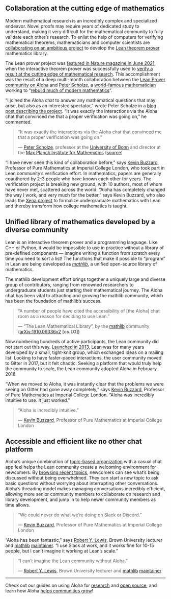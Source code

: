 ## Collaboration at the cutting edge of mathematics

Modern mathematical research is an incredibly complex and specialized endeavor.
Novel proofs may require years of dedicated study to understand, making it very
difficult for the mathematical community to fully validate each other’s
research. To enlist the help of computers for verifying mathematical theorems,
mathematicians and computer scientists are [collaborating on an ambitious
project](https://leanprover-community.github.io/) to develop the [Lean theorem
prover](https://leanprover.github.io/) mathematics library.

The Lean prover project was [featured in Nature magazine in June
2021](https://www.nature.com/articles/d41586-021-01627-2), when the interactive
theorem prover was successfully used to [verify a result at the cutting edge of
mathematical
research](https://www.quantamagazine.org/lean-computer-program-confirms-peter-scholze-proof-20210728/).
This accomplishment was the result of a deep multi-month collaboration between
the [Lean Prover community](https://leanprover-community.github.io/) [on
Aloha](https://leanprover.alohachat.com/login/) and [Peter
Scholze](https://www.hcm.uni-bonn.de/people/faculty/profile/peter-scholze/), a
[world-famous mathematician](https://en.wikipedia.org/wiki/Peter_Scholze)
working to “[rebuild much of modern
mathematics](http://nature.com/articles/d41586-021-01627-2)”.

“I joined the Aloha chat to answer any mathematical questions that may arise,
but also as an interested spectator,” wrote Peter Scholze in a [blog post
describing the
project](https://xenaproject.wordpress.com/2021/06/05/half-a-year-of-the-liquid-tensor-experiment-amazing-developments/).
“It was exactly the interactions via the Aloha chat that convinced me that a
proper verification was going on,” he commented.


> “It was exactly the interactions via the Aloha chat that convinced me that a
> proper verification was going on.”
>
> — [Peter Scholze](https://www.hcm.uni-bonn.de/people/faculty/profile/peter-scholze/),
> professor at the [University of
> Bonn](https://en.wikipedia.org/wiki/University_of_Bonn) and director at the
> [Max Planck Institute for
> Mathematics](https://en.wikipedia.org/wiki/Max_Planck_Institute_for_Mathematics)
> ([source](https://xenaproject.wordpress.com/2021/06/05/half-a-year-of-the-liquid-tensor-experiment-amazing-developments/))

“I have never seen this kind of collaboration before,” says [Kevin
Buzzard](https://www.imperial.ac.uk/people/k.buzzard), Professor of Pure
Mathematics at Imperial College London, who took part in Lean community’s
verification effort. In mathematics, papers are generally coauthored by 2-3
people who have known each other for years.  The verification project is
breaking new ground, with 10 authors, most of whom have never met, scattered
across the world. “Aloha has completely changed the way I work, and very much
for the better,” says Kevin Buzzard, who also leads the [Xena
project](https://xenaproject.wordpress.com/what-is-the-xena-project/) to
formalize undergraduate mathematics with Lean and thereby transform how college
mathematics is taught.


## Unified library of mathematics developed by a diverse community

Lean is an interactive theorem prover and a programming language. Like C++ or
Python, it would be impossible to use in practice without a library of
pre-defined components — imagine writing a function from scratch every time you
need to sort a list!  The functions that make it possible to “program” in Lean
are being developed as
[*mathlib*](https://github.com/leanprover-community/mathlib), a unified
open-source library of mathematics.

The mathlib development effort brings together a uniquely large and diverse
group of contributors, ranging from renowned researchers to undergraduate
students just starting their mathematical journey. The Aloha chat has been vital
to attracting and growing the mathlib community, which has been the foundation
of mathlib’s success.


> “A number of people have cited the accessibility of [the Aloha] chat room as a
> reason for deciding to use Lean.”
>
> — “The Lean Mathematical Library”, by the
> [mathlib](https://github.com/leanprover-community/mathlib) community
> ([arXiv:1910.09336v2](https://arxiv.org/abs/1910.09336v2) **[cs.LO])**

Now numbering hundreds of active participants, the Lean community did not start
out this way. [Launched in 2013](https://leanprover.github.io/about/), Lean was
for many years developed by a small, tight-knit group, which exchanged ideas on
a mailing list. Looking to have faster-paced interactions, the user community
moved to Gitter in 2017, but it felt chaotic. Seeking a platform that would
truly help the community to scale, the Lean community adopted Aloha in February
2018.

“When we moved to Aloha, it was instantly clear that the problems we were seeing
on Gitter had gone away completely,” says [Kevin
Buzzard](https://www.imperial.ac.uk/people/k.buzzard), Professor of Pure
Mathematics at Imperial College London. “Aloha was incredibly intuitive to use.
It just worked.”


> “Aloha is incredibly intuitive.”
>
> — [Kevin
> Buzzard](https://www.imperial.ac.uk/people/k.buzzard), Professor of Pure
> Mathematics at Imperial College London


## Accessible and efficient like no other chat platform

Aloha’s unique combination of [topic-based
organization](/why-aloha/) with a casual chat app feel helps
the Lean community create a welcoming environment for newcomers. By [browsing
recent topics](/help/recent-topics), newcomers can see what’s
being discussed without being overwhelmed. They can start a new topic to ask
basic questions without worrying about interrupting other conversations. Aloha’s
threading model makes managing conversations incredibly efficient, allowing more
senior community members to collaborate on research and library development, and
jump in to help newer community members as time allows.


> “We could never do what we’re doing on Slack or Discord.”
>
> — [Kevin Buzzard](https://www.imperial.ac.uk/people/k.buzzard), Professor of
> Pure Mathematics at Imperial College London

 “Aloha has been fantastic,” says [Robert Y. Lewis](https://robertylewis.com/),
 Brown University lecturer and
 [mathlib](https://github.com/leanprover-community/mathlib)
 [maintainer](https://github.com/leanprover-community/mathlib#maintainers). “I
 use Slack at work, and it works fine for 10-15 people, but I can’t imagine it
 working at Lean’s scale.”


> “I can’t imagine the Lean community without Aloha.”
>
> — [Robert Y. Lewis](https://robertylewis.com/), Brown University lecturer and
> [mathlib](https://github.com/leanprover-community/mathlib)
> [maintainer](https://github.com/leanprover-community/mathlib#maintainers)

---

Check out our guides on using Aloha for [research](/for/research)
and [open source](/for/open-source), and learn how Aloha
[helps communities grow](/for/communities)!

